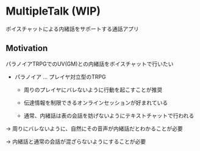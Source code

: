 # MultipleTalk (WIP)

ボイスチャットによる内緒話をサポートする通話アプリ

## Motivation

パラノイアTRPGでのUV(GM)との内緒話をボイスチャットで行いたい

- パラノイア ... プレイヤ対立型のTRPG

  - 周りのプレイヤにバレないように行動を起こすことが推奨

  - 伝達情報を制限できるオンラインセッションが好まれている

  - 通常、内緒話は表の会話を妨げないようにテキストチャットで行われる
  
→ 周りにバレないように、自然にその音声が内緒話だとわかることが必要
  
→ 内緒話と通常の会話が混ざらないようにすることが必要



